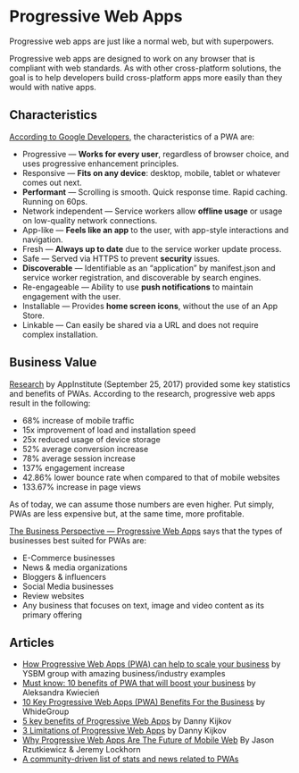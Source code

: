 # Progressive Web Apps

Progressive web apps are just like a normal web, but with superpowers.

Progressive web apps are designed to work on any browser that is compliant with web standards. As with other cross-platform solutions, the goal is to help developers build cross-platform apps more easily than they would with native apps. 

## Characteristics

[According to Google Developers](https://developers.google.com/web/progressive-web-apps/), the characteristics of a PWA are:

* Progressive — **Works for every user**, regardless of browser choice, and uses progressive enhancement principles.
* Responsive — **Fits on any device**: desktop, mobile, tablet or whatever comes out next.
* **Performant** — Scrolling is smooth. Quick response time. Rapid caching. Running on 60ps.
* Network independent — Service workers allow **offline usage** or usage on low-quality network connections.
* App-like — **Feels like an app** to the user, with app-style interactions and navigation.
* Fresh — **Always up to date** due to the service worker update process.
* Safe — Served via HTTPS to prevent **security** issues.
* **Discoverable** — Identifiable as an “application” by manifest.json and service worker registration, and discoverable by search engines.
* Re-engageable — Ability to use **push notifications** to maintain engagement with the user.
* Installable — Provides **home screen icons**, without the use of an App Store.
* Linkable — Can easily be shared via a URL and does not require complex installation.

## Business Value

[Research](https://appinstitute.com/progressive-web-apps-infographic/) by AppInstitute \(September 25, 2017\) provided some key statistics and benefits of PWAs. According to the research, progressive web apps result in the following:

* 68% increase of mobile traffic
* 15x improvement of load and installation speed
* 25x reduced usage of device storage
* 52% average conversion increase
* 78% average session increase
* 137% engagement increase
* 42.86% lower bounce rate when compared to that of mobile websites
* 133.67% increase in page views

As of today, we can assume those numbers are even higher. Put simply, PWAs are less expensive but, at the same time, more profitable.

[The Business Perspective — Progressive Web Apps](https://medium.com/@jedihacks/progressive-web-apps-the-business-perspective-9ea411ddee90) says that the types of businesses best suited for PWAs are:

* E-Commerce businesses
* News & media organizations
* Bloggers & influencers
* Social Media businesses
* Review websites
* Any business that focuses on text, image and video content as its primary offering

## Articles

* [How Progressive Web Apps \(PWA\) can help to scale your business](https://y-sbm.com/blog/pwa-increase-your-business/) by YSBM group with amazing business/industry examples
* [Must know: 10 benefits of PWA that will boost your business](https://divante.com/blog/10-benefits-pwa-boost-your-business/) by Aleksandra Kwiecień
* [10 Key Progressive Web Apps \(PWA\) Benefits For the Business](https://whidegroup.com/blog/key-benefits-of-progressive-web-apps-for-the-business/) by WhideGroup
* [5 key benefits of Progressive Web Apps](https://www.strv.com/blog/5-key-benefits-of-progressive-web-apps) by Danny Kijkov
* [3 Limitations of Progressive Web Apps](https://www.strv.com/blog/3-limitations-of-progressive-web-apps) by Danny Kijkov
* [Why Progressive Web Apps Are The Future of Mobile Web](https://ymedialabs.com/progressive-web-apps) By Jason Rzutkiewicz & Jeremy Lockhorn
* [A community-driven list of stats and news related to PWAs](https://www.pwastats.com/)

